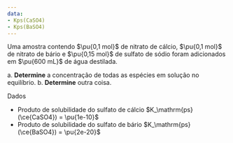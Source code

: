 ```yaml
---
data:
- Kps(CaSO4)
- Kps(BaSO4)
---
```


Uma amostra contendo $\pu{0,1 mol}$ de nitrato de cálcio, $\pu{0,1 mol}$ de nitrato de bário e $\pu{0,15 mol}$ de sulfato de sódio foram adicionados em $\pu{600 mL}$ de água destilada.

a. **Determine** a concentração de todas as espécies em solução no equilíbrio.
b. **Determine** outra coisa.

Dados

- Produto de solubilidade do sulfato de cálcio $K_\mathrm{ps}(\ce{CaSO4}) = \pu{1e-10}$
- Produto de solubilidade do sulfato de bário $K_\mathrm{ps}(\ce{BaSO4}) = \pu{2e-20}$

